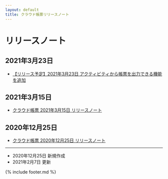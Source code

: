 ```yaml
---
layout: default
title: クラウド帳票リリースノート
---
```


# リリースノート

## 2021年3月23日
* [【リリース予定】2021年3月23日 アクティビティから帳票を出力できる機能を追加](/cloudreport-docs/release-notes/20210323.html)

## 2021年3月15日

* [クラウド帳票 2021年3月15日 リリースノート](/cloudreport-docs/release-notes/20210315.html)

## 2020年12月25日

* [クラウド帳票 2020年12月25日 リリースノート](/cloudreport-docs/release-notes/20201225.html)

-----
* 2020年12月25日 新規作成
* 2021年2月7日 更新

{% include footer.md %}
